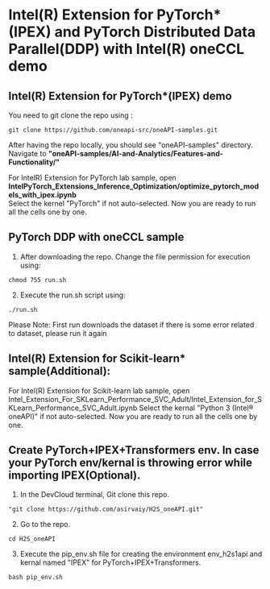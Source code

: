 # Intel(R) Extension for PyTorch*(IPEX) and PyTorch Distributed Data Parallel(DDP) with Intel(R) oneCCL demo 

## Intel(R) Extension for PyTorch*(IPEX) demo 
You need to git clone the repo using :
```
git clone https://github.com/oneapi-src/oneAPI-samples.git
```
After having the repo locally, you should see "oneAPI-samples" directory. Navigate to **"oneAPI-samples/AI-and-Analytics/Features-and-Functionality/"**


 For IntelR) Extension for PyTorch lab sample, open **IntelPyTorch_Extensions_Inference_Optimization/optimize_pytorch_models_with_ipex.ipynb** <br>
 Select the kernel "PyTorch" if not auto-selected. Now you are ready to run all the cells one by one.

 
## PyTorch DDP with oneCCL sample
1. After downloading the repo. Change the file permission for execution using: 
```
chmod 755 run.sh
```

2. Execute the run.sh script using: 
```
./run.sh
```
Please Note: First run downloads the dataset if there is some error related to dataset, please run it again      




## Intel(R) Extension for Scikit-learn* sample(Additional):

 For Intel(R) Extension for Scikit-learn lab sample, open Intel_Extension_For_SKLearn_Performance_SVC_Adult/Intel_Extension_for_SKLearn_Performance_SVC_Adult.ipynb
 Select the kernal "Python 3 (Intel® oneAPI)" if not auto-selected. Now you are ready to run all the cells one by one.
 

## Create PyTorch+IPEX+Transformers env. In case your PyTorch env/kernal is throwing error while importing IPEX(Optional).

1. In the DevCloud terminal, Git clone this repo. 
```
"git clone https://github.com/asirvaiy/H2S_oneAPI.git"
```
2. Go to the repo. 
```
cd H2S_oneAPI
```
3. Execute the pip_env.sh file for creating the environment env_h2s1api and kernal named "IPEX" for PyTorch+IPEX+Transformers. 
```
bash pip_env.sh
```

